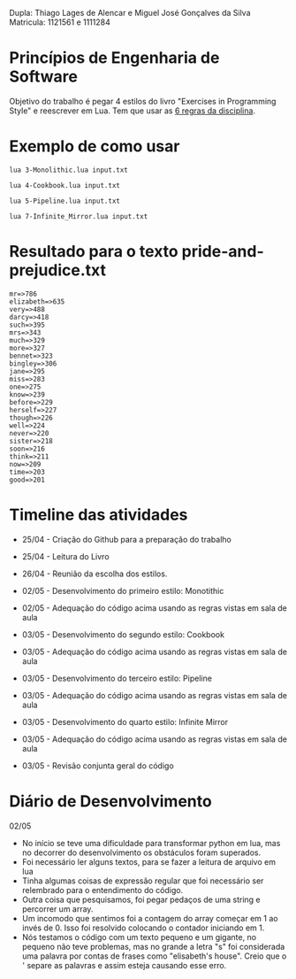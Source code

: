 Dupla: Thiago Lages de Alencar e Miguel José Gonçalves da Silva    
Matricula: 1121561 e 1111284

# Princípios de Engenharia de Software #
Objetivo do trabalho é pegar 4 estilos do livro "Exercises in Programming Style" e reescrever em Lua. Tem que usar as [6 regras da disciplina](https://pes2006.wordpress.com/2006/03/15/disciplina/ ).

# Exemplo de como usar #
```
lua 3-Monolithic.lua input.txt
```
```
lua 4-Cookbook.lua input.txt
```
```
lua 5-Pipeline.lua input.txt
```
```
lua 7-Infinite_Mirror.lua input.txt
```

# Resultado para o texto pride-and-prejudice.txt #
```
mr=>786
elizabeth=>635
very=>488
darcy=>418
such=>395
mrs=>343
much=>329
more=>327
bennet=>323
bingley=>306
jane=>295
miss=>283
one=>275
know=>239
before=>229
herself=>227
though=>226
well=>224
never=>220
sister=>218
soon=>216
think=>211
now=>209
time=>203
good=>201
```

# Timeline das atividades #

* 25/04 - Criação do Github para a preparação do trabalho

* 25/04 - Leitura do Livro

* 26/04 - Reunião da escolha dos estilos.

* 02/05 - Desenvolvimento do primeiro estilo: Monotithic
* 02/05 - Adequação do código acima usando as regras vistas em sala de aula

* 03/05 - Desenvolvimento do segundo estilo: Cookbook
* 03/05 - Adequação do código acima usando as regras vistas em sala de aula

* 03/05 - Desenvolvimento do terceiro estilo: Pipeline
* 03/05 - Adequação do código acima usando as regras vistas em sala de aula

* 03/05 - Desenvolvimento do quarto estilo: Infinite Mirror
* 03/05 - Adequação do código acima usando as regras vistas em sala de aula

* 03/05 - Revisão conjunta geral do código

# Diário de Desenvolvimento #
02/05

- No início se teve uma dificuldade para transformar python em lua, mas no decorrer do desenvolvimento os obstáculos foram superados.
- Foi necessário ler alguns textos, para se fazer a leitura de arquivo em lua
- Tinha algumas coisas de expressão regular que foi necessário ser relembrado para o entendimento do código.
- Outra coisa que pesquisamos, foi pegar pedaços de uma string e percorrer um array.
- Um incomodo que sentimos foi a contagem do array começar em 1 ao invés de 0. Isso foi resolvido colocando o contador iniciando em 1.
- Nós testamos o código com um texto pequeno e um gigante, no pequeno não teve problemas, mas no grande a letra "s" foi considerada uma palavra por contas de frases como "elisabeth's house". Creio que o ' separe as palavras e assim esteja causando esse erro.

